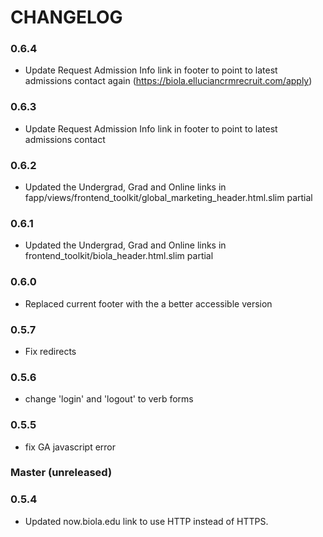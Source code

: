 # CHANGELOG

### 0.6.4

* Update Request Admission Info link in footer to point to latest admissions contact again (https://biola.elluciancrmrecruit.com/apply)

### 0.6.3

* Update Request Admission Info link in footer to point to latest admissions contact

### 0.6.2

* Updated the Undergrad, Grad and Online links in fapp/views/frontend_toolkit/global_marketing_header.html.slim partial

### 0.6.1

* Updated the Undergrad, Grad and Online links in frontend_toolkit/biola_header.html.slim partial

### 0.6.0

* Replaced current footer with the a better accessible version

### 0.5.7

* Fix redirects

### 0.5.6

* change 'login' and 'logout' to verb forms

### 0.5.5

* fix GA javascript error

### Master (unreleased)

### 0.5.4

* Updated now.biola.edu link to use HTTP instead of HTTPS.
